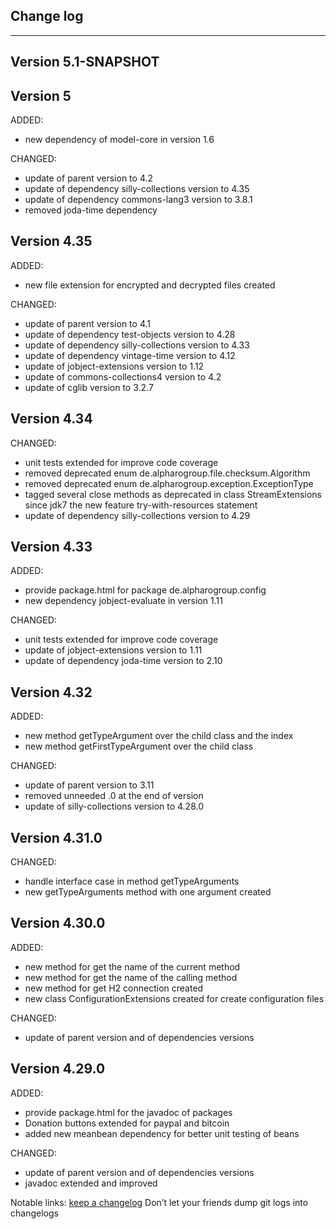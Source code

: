 ## Change log
----------------------

Version 5.1-SNAPSHOT
-------------

Version 5
-------------

ADDED:
 
- new dependency of model-core in version 1.6

CHANGED:

- update of parent version to 4.2
- update of dependency silly-collections version to 4.35
- update of dependency commons-lang3 version to 3.8.1
- removed joda-time dependency

Version 4.35
-------------

ADDED:
 
- new file extension for encrypted and decrypted files created

CHANGED:

- update of parent version to 4.1
- update of dependency test-objects version to 4.28
- update of dependency silly-collections version to 4.33
- update of dependency vintage-time version to 4.12
- update of jobject-extensions version to 1.12
- update of commons-collections4 version to 4.2
- update of cglib version to 3.2.7

Version 4.34
-------------

CHANGED:

- unit tests extended for improve code coverage
- removed deprecated enum de.alpharogroup.file.checksum.Algorithm
- removed deprecated enum de.alpharogroup.exception.ExceptionType
- tagged several close methods as deprecated in class StreamExtensions since jdk7 the new feature try-with-resources statement
- update of dependency silly-collections version to 4.29

Version 4.33
-------------

ADDED:
 
- provide package.html for package de.alpharogroup.config
- new dependency jobject-evaluate in version 1.11

CHANGED:

- unit tests extended for improve code coverage
- update of jobject-extensions version to 1.11
- update of dependency joda-time version to 2.10

Version 4.32
-------------

ADDED:
 
- new method getTypeArgument over the child class and the index
- new method getFirstTypeArgument over the child class

CHANGED:

- update of parent version to 3.11
- removed unneeded .0 at the end of version
- update of silly-collections version to 4.28.0

Version 4.31.0
-------------

CHANGED:

- handle interface case in method getTypeArguments
- new getTypeArguments method with one argument created

Version 4.30.0
-------------

ADDED:
 
- new method for get the name of the current method
- new method for get the name of the calling method
- new method for get H2 connection created
- new class ConfigurationExtensions created for create configuration files

CHANGED:

- update of parent version and of dependencies versions

Version 4.29.0
-------------

ADDED:
 
- provide package.html for the javadoc of packages
- Donation buttons extended for paypal and bitcoin
- added new meanbean dependency for better unit testing of beans

CHANGED:

- update of parent version and of dependencies versions
- javadoc extended and improved

Notable links:
[keep a changelog](http://keepachangelog.com/en/1.0.0/) Don’t let your friends dump git logs into changelogs
